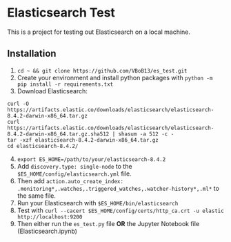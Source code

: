 # Elasticsearch Test

This is a project for testing out Elasticsearch on a local machine.

## Installation

1. `cd ~ && git clone https://github.com/VBoB13/es_test.git`
2. Create your environment and install python packages with `python -m pip install -r requirements.txt`
3. Download Elasticsearch:

```
curl -O https://artifacts.elastic.co/downloads/elasticsearch/elasticsearch-8.4.2-darwin-x86_64.tar.gz
curl https://artifacts.elastic.co/downloads/elasticsearch/elasticsearch-8.4.2-darwin-x86_64.tar.gz.sha512 | shasum -a 512 -c -
tar -xzf elasticsearch-8.4.2-darwin-x86_64.tar.gz
cd elasticsearch-8.4.2/
```

4. `export ES_HOME=/path/to/your/elasticsearch-8.4.2`
5. Add `discovery.type: single-node` to the `$ES_HOME/config/elasticsearch.yml` file.
6. Then add `action.auto_create_index: .monitoring*,.watches,.triggered_watches,.watcher-history*,.ml*` to the same file.
7. Run your Elasticsearch with `$ES_HOME/bin/elasticsearch`
8. Test with `curl --cacert $ES_HOME/config/certs/http_ca.crt -u elastic http://localhost:9200`
9. Then either run the `es_test.py` file **OR** the Jupyter Notebook file (Elasticsearch.ipynb)
